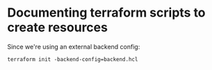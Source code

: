 # Documenting terraform scripts to create resources

Since we're using an external backend config:

```hcl
terraform init -backend-config=backend.hcl
```
